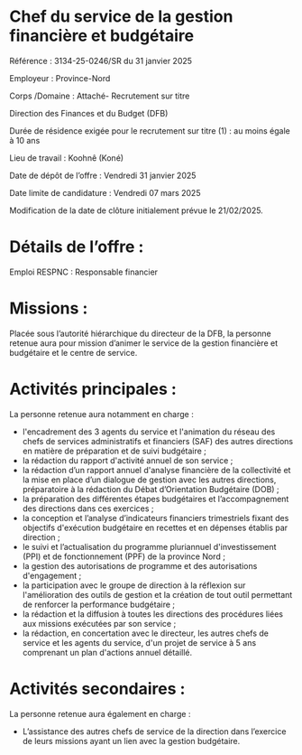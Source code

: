 # Chef du service de la gestion financière et budgétaire

Référence : 3134-25-0246/SR du 31 janvier 2025

Employeur : Province-Nord

Corps /Domaine : Attaché- Recrutement sur titre

Direction des Finances et du Budget (DFB)

Durée de résidence exigée pour le recrutement sur titre (1) : au moins égale à 10 ans

Lieu de travail : Koohnê (Koné)

Date de dépôt de l’offre : Vendredi 31 janvier 2025

Date limite de candidature : Vendredi 07 mars 2025

Modification de la date de clôture initialement prévue le 21/02/2025.

# Détails de l’offre :

Emploi RESPNC : Responsable financier

# Missions :

Placée sous l’autorité hiérarchique du directeur de la DFB, la personne retenue aura pour mission d’animer le service de la gestion financière et budgétaire et le centre de service.

# Activités principales :

La personne retenue aura notamment en charge :

- l'encadrement des 3 agents du service et l'animation du réseau des chefs de services administratifs et financiers (SAF) des autres directions en matière de préparation et de suivi budgétaire ;
- la rédaction du rapport d'activité annuel de son service ;
- la rédaction d’un rapport annuel d'analyse financière de la collectivité et la mise en place d’un dialogue de gestion avec les autres directions, préparatoire à la rédaction du Débat d’Orientation Budgétaire (DOB) ;
- la préparation des différentes étapes budgétaires et l’accompagnement des directions dans ces exercices ;
- la conception et l’analyse d’indicateurs financiers trimestriels fixant des objectifs d'exécution budgétaire en recettes et en dépenses établis par direction ;
- le suivi et l’actualisation du programme pluriannuel d'investissement (PPI) et de fonctionnement (PPF) de la province Nord ;
- la gestion des autorisations de programme et des autorisations d'engagement ;
- la participation avec le groupe de direction à la réflexion sur l'amélioration des outils de gestion et la création de tout outil permettant de renforcer la performance budgétaire ;
- la rédaction et la diffusion à toutes les directions des procédures liées aux missions exécutées par son service ;
- la rédaction, en concertation avec le directeur, les autres chefs de service et les agents du service, d'un projet de service à 5 ans comprenant un plan d'actions annuel détaillé.

# Activités secondaires :

La personne retenue aura également en charge :

- L’assistance des autres chefs de service de la direction dans l’exercice de leurs missions ayant un lien avec la gestion budgétaire.